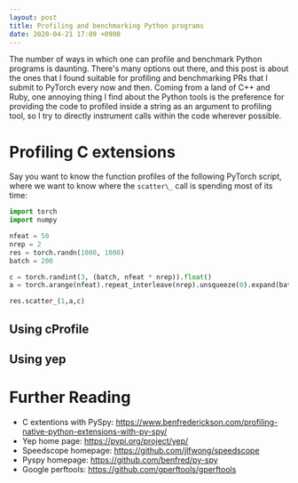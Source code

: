 ```yaml
---
layout: post
title: Profiling and benchmarking Python programs
date: 2020-04-21 17:09 +0900
---
```


The number of ways in which one can profile and benchmark Python programs
is daunting. There's many options out there, and this post is about the ones
that I found suitable for profiling and benchmarking PRs that I submit to
PyTorch every now and then. Coming from a land of C++ and Ruby, one annoying
thing I find about the Python tools is the preference for providing the
code to profiled inside a string as an argument to profiling tool, so
I try to directly instrument calls within the code wherever possible.

# Profiling C extensions

Say you want to know the function profiles of the following PyTorch script,
where we want to know where the `scatter\_` call is spending most of its time:
``` python
import torch
import numpy

nfeat = 50
nrep = 2
res = torch.randn(1000, 1000)
batch = 200

c = torch.randint(3, (batch, nfeat * nrep)).float()
a = torch.arange(nfeat).repeat_interleave(nrep).unsqueeze(0).expand(batch,a.size(0))

res.scatter_(1,a,c)
```

## Using cProfile

## Using yep

# Further Reading

* C extentions with PySpy: https://www.benfrederickson.com/profiling-native-python-extensions-with-py-spy/
* Yep home page: https://pypi.org/project/yep/
* Speedscope homepage: https://github.com/jlfwong/speedscope
* Pyspy homepage: https://github.com/benfred/py-spy
* Google perftools: https://github.com/gperftools/gperftools
